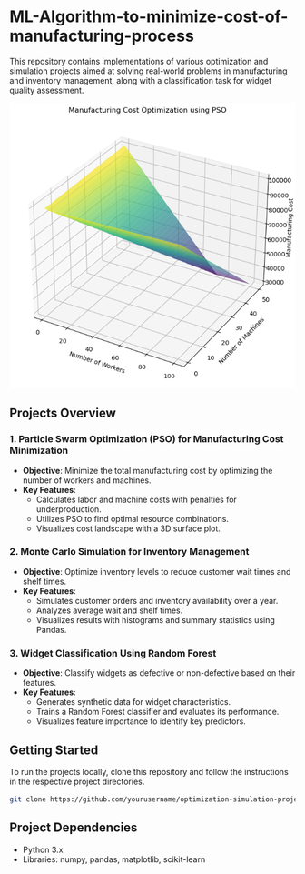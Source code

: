 # ML-Algorithm-to-minimize-cost-of-manufacturing-process

This repository contains implementations of various optimization and simulation projects aimed at solving real-world problems in manufacturing and inventory management, along with a classification task for widget quality assessment.

![demo](demo.png)

## Projects Overview

### 1. Particle Swarm Optimization (PSO) for Manufacturing Cost Minimization
- **Objective**: Minimize the total manufacturing cost by optimizing the number of workers and machines.
- **Key Features**:
  - Calculates labor and machine costs with penalties for underproduction.
  - Utilizes PSO to find optimal resource combinations.
  - Visualizes cost landscape with a 3D surface plot.

### 2. Monte Carlo Simulation for Inventory Management
- **Objective**: Optimize inventory levels to reduce customer wait times and shelf times.
- **Key Features**:
  - Simulates customer orders and inventory availability over a year.
  - Analyzes average wait and shelf times.
  - Visualizes results with histograms and summary statistics using Pandas.

### 3. Widget Classification Using Random Forest
- **Objective**: Classify widgets as defective or non-defective based on their features.
- **Key Features**:
  - Generates synthetic data for widget characteristics.
  - Trains a Random Forest classifier and evaluates its performance.
  - Visualizes feature importance to identify key predictors.

## Getting Started

To run the projects locally, clone this repository and follow the instructions in the respective project directories.

```bash
git clone https://github.com/yourusername/optimization-simulation-projects.git
```
## Project Dependencies 
- Python 3.x
- Libraries: numpy, pandas, matplotlib, scikit-learn
